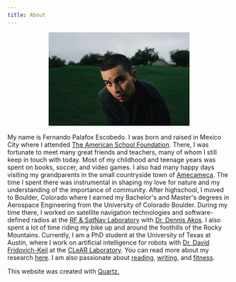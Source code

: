 ```yaml
---
title: About
---
```


<figure style="text-align: center;">
  <img src="media/palafox_simon.JPG" alt="yo merengues" style="width:75%">
</figure>

My name is Fernando Palafox Escobedo. 
I was born and raised in Mexico City where I attended [The American School Foundation](https://www.asf.edu.mx/). 
There, I was fortunate to meet many great friends and teachers, many of whom I still keep in touch with today.
Most of my childhood and teenage years was spent on books, soccer, and video games. 
I also had many happy days visiting my grandparents in the small countryside town of [Amecameca](https://en.wikipedia.org/wiki/Amecameca).
The time I spent there was instrumental in shaping my love for nature and my understanding of the importance of community. 
After highschool, I moved to Boulder, Colorado where I earned my Bachelor's and Master's degrees in Aerospace Engineering from the University of Colorado Boulder. 
During my time there, I worked on satellite navigation technologies and software-defined radios at the [RF & SatNav Laboratory](https://www.colorado.edu/lab/rf-satnav/) with [Dr. Dennis Akos](https://www.colorado.edu/aerospace/dennis-akos).
I also spent a lot of time riding my bike up and around the foothills of the Rocky Mountains. 
Currently, I am a PhD student at the University of Texas at Austin, where I work on artificial intelligence for robots with [Dr. David Fridovich-Keil](https://www.ae.utexas.edu/people/faculty/faculty-directory/fridovich-keil) at the [CLeAR Laboratory](https://clearoboticslab.github.io/). 
You can read more about my research [here](research.md). 
I am also passionate about [reading](bookshelf), [writing](writing), and [fitness](health).

This website was created with <a href="https://quartz.jzhao.xyz/">Quartz.